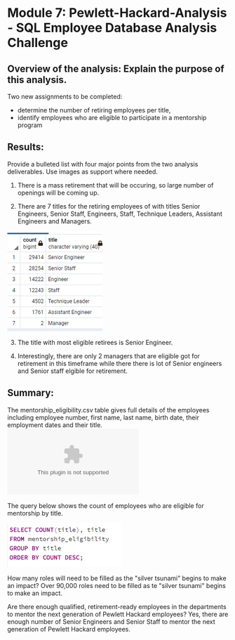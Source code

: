 # Module 7: Pewlett-Hackard-Analysis - SQL Employee Database Analysis Challenge

## Overview of the analysis: Explain the purpose of this analysis.
Two new assignments to be completed:
- determine the number of retiring employees per title, 
- identify employees who are eligible to participate in a mentorship program

## Results: 
Provide a bulleted list with four major points from the two analysis deliverables. Use images as support where needed.

1. There is a mass retirement that will be occuring, so large number of openings will be coming up.

2. There are 7 titles for the retiring employees of with titles Senior Engineers, Senior Staff, Engineers, Staff, Technique Leaders, Assistant Engineers and Managers.

![retiring_titles](https://github.com/veenapu/Pewlett-Hackard-Analysis/blob/main/retiring_titles.PNG)

3. The title with most eligible retirees is Senior Engineer.

4. Interestingly, there are only 2 managers that are eligible got for retirement in this timeframe while there there is lot of Senior engineers and Senior staff elgible for retirement.

## Summary: 
The mentorship_eligibility.csv table gives full details of the employees including employee number, first name, last name, birth date, their employment dates and their title.
![mentorship_eligibility](https://github.com/veenapu/Pewlett-Hackard-Analysis/blob/main/Data/mentorship_eligibility.csv)

The query below shows the count of employees who are eligible for mentorship by title.

![mentorship_eligibility count](https://github.com/veenapu/Pewlett-Hackard-Analysis/blob/main/Count%20of%20employees%20eligible%20for%20mentorship.PNG)


How many roles will need to be filled as the "silver tsunami" begins to make an impact?
Over 90,000 roles need to be filled as te "silver tsunami" begins to make an impact.

Are there enough qualified, retirement-ready employees in the departments to mentor the next generation of Pewlett Hackard employees?
Yes, there are enough number of Senior Engineers and Senior Staff to mentor the next generation of Pewlett Hackard employees.

